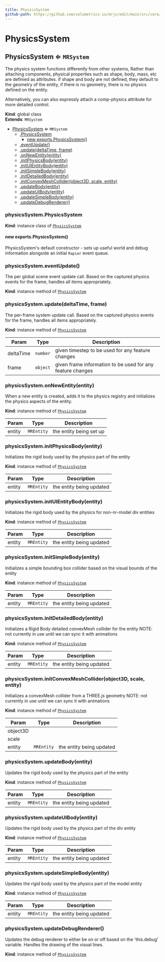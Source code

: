 ```yaml
---
title: PhysicsSystem
github-path: https://github.com/volumetrics-io/mrjs/edit/main/src/core/componentSystems/PhysicsSystem.js
---
```

# PhysicsSystem

<a name="PhysicsSystem"></a>

## PhysicsSystem ⇐ <code>MRSystem</code>
The physics system functions differently from other systems,
Rather than attaching components, physical properties such as
shape, body, mass, etc are definied as attributes.
if shape and body are not defined, they default to the geometry
of the entity, if there is no geometry, there is no physics defined
on the entity.

Alternatively, you can also expressly attach a comp-physics
attribute for more detailed control.

**Kind**: global class  
**Extends**: <code>MRSystem</code>  

* [PhysicsSystem](#PhysicsSystem) ⇐ <code>MRSystem</code>
    * [.PhysicsSystem](#PhysicsSystem+PhysicsSystem)
        * [new exports.PhysicsSystem()](#new_PhysicsSystem+PhysicsSystem_new)
    * [.eventUpdate()](#PhysicsSystem+eventUpdate)
    * [.update(deltaTime, frame)](#PhysicsSystem+update)
    * [.onNewEntity(entity)](#PhysicsSystem+onNewEntity)
    * [.initPhysicsBody(entity)](#PhysicsSystem+initPhysicsBody)
    * [.initUIEntityBody(entity)](#PhysicsSystem+initUIEntityBody)
    * [.initSimpleBody(entity)](#PhysicsSystem+initSimpleBody)
    * [.initDetailedBody(entity)](#PhysicsSystem+initDetailedBody)
    * [.initConvexMeshCollider(object3D, scale, entity)](#PhysicsSystem+initConvexMeshCollider)
    * [.updateBody(entity)](#PhysicsSystem+updateBody)
    * [.updateUIBody(entity)](#PhysicsSystem+updateUIBody)
    * [.updateSimpleBody(entity)](#PhysicsSystem+updateSimpleBody)
    * [.updateDebugRenderer()](#PhysicsSystem+updateDebugRenderer)

<a name="PhysicsSystem+PhysicsSystem"></a>

### physicsSystem.PhysicsSystem
**Kind**: instance class of [<code>PhysicsSystem</code>](#PhysicsSystem)  
<a name="new_PhysicsSystem+PhysicsSystem_new"></a>

#### new exports.PhysicsSystem()
PhysicsSystem's default constructor - sets up useful world and debug information alongside an initial `Rapier` event queue.

<a name="PhysicsSystem+eventUpdate"></a>

### physicsSystem.eventUpdate()
The per global scene event update call.  Based on the captured physics events for the frame, handles all items appropriately.

**Kind**: instance method of [<code>PhysicsSystem</code>](#PhysicsSystem)  
<a name="PhysicsSystem+update"></a>

### physicsSystem.update(deltaTime, frame)
The per-frame system update call. Based on the captured physics events for the frame, handles all items appropriately.

**Kind**: instance method of [<code>PhysicsSystem</code>](#PhysicsSystem)  

| Param | Type | Description |
| --- | --- | --- |
| deltaTime | <code>number</code> | given timestep to be used for any feature changes |
| frame | <code>object</code> | given frame information to be used for any feature changes |

<a name="PhysicsSystem+onNewEntity"></a>

### physicsSystem.onNewEntity(entity)
When a new entity is created, adds it to the physics registry and initializes the physics aspects of the entity.

**Kind**: instance method of [<code>PhysicsSystem</code>](#PhysicsSystem)  

| Param | Type | Description |
| --- | --- | --- |
| entity | <code>MREntity</code> | the entity being set up |

<a name="PhysicsSystem+initPhysicsBody"></a>

### physicsSystem.initPhysicsBody(entity)
Initializes the rigid body used by the physics part of the entity

**Kind**: instance method of [<code>PhysicsSystem</code>](#PhysicsSystem)  

| Param | Type | Description |
| --- | --- | --- |
| entity | <code>MREntity</code> | the entity being updated |

<a name="PhysicsSystem+initUIEntityBody"></a>

### physicsSystem.initUIEntityBody(entity)
Initializes the rigid body used by the physics for non-nr-model div entities

**Kind**: instance method of [<code>PhysicsSystem</code>](#PhysicsSystem)  

| Param | Type | Description |
| --- | --- | --- |
| entity | <code>MREntity</code> | the entity being updated |

<a name="PhysicsSystem+initSimpleBody"></a>

### physicsSystem.initSimpleBody(entity)
Initializes a simple bounding box collider based on the visual bounds of the entity

**Kind**: instance method of [<code>PhysicsSystem</code>](#PhysicsSystem)  

| Param | Type | Description |
| --- | --- | --- |
| entity | <code>MREntity</code> | the entity being updated |

<a name="PhysicsSystem+initDetailedBody"></a>

### physicsSystem.initDetailedBody(entity)
Initializes a Rigid Body detailed convexMesh collider for the entity
NOTE: not currently in use until we can sync it with animations

**Kind**: instance method of [<code>PhysicsSystem</code>](#PhysicsSystem)  

| Param | Type | Description |
| --- | --- | --- |
| entity | <code>MREntity</code> | the entity being updated |

<a name="PhysicsSystem+initConvexMeshCollider"></a>

### physicsSystem.initConvexMeshCollider(object3D, scale, entity)
Initializes a convexMesh collider from a THREE.js geometry
NOTE: not currently in use until we can sync it with animations

**Kind**: instance method of [<code>PhysicsSystem</code>](#PhysicsSystem)  

| Param | Type | Description |
| --- | --- | --- |
| object3D |  |  |
| scale |  |  |
| entity | <code>MREntity</code> | the entity being updated |

<a name="PhysicsSystem+updateBody"></a>

### physicsSystem.updateBody(entity)
Updates the rigid body used by the physics part of the entity

**Kind**: instance method of [<code>PhysicsSystem</code>](#PhysicsSystem)  

| Param | Type | Description |
| --- | --- | --- |
| entity | <code>MREntity</code> | the entity being updated |

<a name="PhysicsSystem+updateUIBody"></a>

### physicsSystem.updateUIBody(entity)
Updates the rigid body used by the physics part of the div entity

**Kind**: instance method of [<code>PhysicsSystem</code>](#PhysicsSystem)  

| Param | Type | Description |
| --- | --- | --- |
| entity | <code>MREntity</code> | the entity being updated |

<a name="PhysicsSystem+updateSimpleBody"></a>

### physicsSystem.updateSimpleBody(entity)
Updates the rigid body used by the physics part of the model entity

**Kind**: instance method of [<code>PhysicsSystem</code>](#PhysicsSystem)  

| Param | Type | Description |
| --- | --- | --- |
| entity | <code>MREntity</code> | the entity being updated |

<a name="PhysicsSystem+updateDebugRenderer"></a>

### physicsSystem.updateDebugRenderer()
Updates the debug renderer to either be on or off based on the 'this.debug' variable. Handles the drawing of the visual lines.

**Kind**: instance method of [<code>PhysicsSystem</code>](#PhysicsSystem)  
